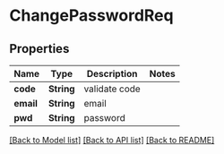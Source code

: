# ChangePasswordReq

## Properties

Name | Type | Description | Notes
------------ | ------------- | ------------- | -------------
**code** | **String** | validate code | 
**email** | **String** | email | 
**pwd** | **String** | password | 

[[Back to Model list]](../README.md#documentation-for-models) [[Back to API list]](../README.md#documentation-for-api-endpoints) [[Back to README]](../README.md)


